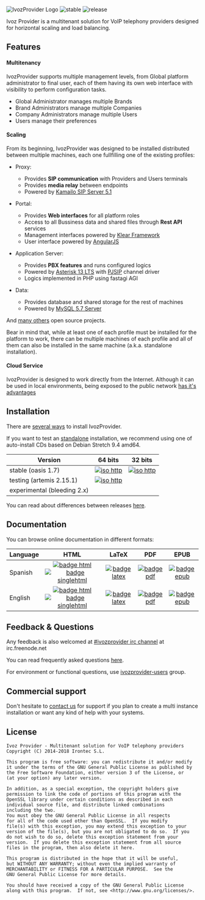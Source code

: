 ![IvozProvider Logo](web/admin/public/images/logoprovider.png) ![stable](web/admin/public/images/stable-1.7-blue.png) ![release](web/admin/public/images/release-oasis-14b9bc.png)

Ivoz Provider is a multitenant solution for VoIP telephony providers designed for horizontal scaling and load balancing.

## Features
#### Multitenancy
IvozProvider supports multiple management levels, from Global platform administrator to final user, each of them having its own web interface with visibility to perform configuration tasks.

 * Global Administrator manages multiple Brands
 * Brand Administrators manage multiple Companies
 * Company Administrators manage multiple Users
 * Users manage their preferences

#### Scaling
From its beginning, IvozProvider was designed to be installed distributed between multiple machines, each one fullfilling one of the existing profiles:

 * Proxy:
   - Provides **SIP communication** with Providers and Users terminals
   - Provides **media relay** between endpoints
   - Powered by [Kamailo SIP Server 5.1](https://www.kamailio.org/w/)

 * Portal:
   - Provides **Web interfaces** for all platform roles
   - Access to all Bussiness data and shared files through **Rest API** services
   - Management interfaces powered by [Klear Framework](https://www.irontec.com/internet/klear)
   - User interface powered by [AngularJS](https://angularjs.org/)

 * Application Server:
   - Provides **PBX features** and runs configured logics
   - Powered by [Asterisk 13 LTS](http://www.asterisk.org/) with [PJSIP](http://www.pjsip.org/) channel driver
   - Logics implemented in PHP using fastagi AGI

 * Data:
   - Provides database and shared storage for the rest of machines
   - Powered by [MySQL 5.7 Server](http://www.mysql.com/)

And [many others](https://irontec.github.io/ivozprovider/en/artemis/basics/intro/what_is_inside.html) open source projects.

Bear in mind that, while at least one of each profile must be installed for the platform to work, there can be multiple machines of each profile and all of them can also be installed in the same machine (a.k.a. standalone installation).

#### Cloud Service
IvozProvider is designed to work directly from the Internet. Although it can be used in local environments, being exposed to the public network [has it's advantages](https://irontec.github.io/ivozprovider/en/artemis/basics/intro/what_is_ivozprovider.html#exposed-to-the-public-network)

## Installation

There are [several ways](https://irontec.github.io/ivozprovider/en/artemis/basics/installation) to install IvozProvider.

If you want to test an [standalone](https://irontec.github.io/ivozprovider/en/artemis/basics/installation/install_types.html#standalone-install) installation, we recommend using one of auto-install CDs based on Debian Stretch 9.4 amd64.


| Version  | 64 bits  | 32 bits |
|----------|:--------:|:-------:|
|stable (oasis 1.7) | [![iso http](web/admin/public/images/iso-http-green.png)](http://packages.irontec.com/isos/ivozprovider-1.7.1-oasis-amd64.iso)| [![iso http](web/admin/public/images/iso-http-green.png)](http://packages.irontec.com/isos/ivozprovider-1.7.1-oasis-i386.iso)|
|testing (artemis 2.15.1) | [![iso http](web/admin/public/images/iso-http-green.png)](http://packages.irontec.com/isos/ivozprovider-2.15~2.15.1-artemis-amd64.iso)| |
|experimental (bleeding 2.x) | |


You can read about differences between releases [here](https://github.com/irontec/ivozprovider/blob/bleeding/FAQ.md#what-release-should-i-use).

## Documentation

You can browse online documentation in different formats:

| Language | HTML | LaTeX | PDF | EPUB |
|----------|:----:|:-----:|:---:|:----:|
| Spanish  | [![badge html](web/admin/public/images/doc-html-green.png)](https://irontec.github.io/ivozprovider/es/artemis) [![badge singlehtml](web/admin/public/images/doc-singlehtml-green.png)](https://irontec.github.io/ivozprovider/essingle/artemis) | [![badge latex](web/admin/public/images/doc-latex-ff69b4.png)](https://irontec.github.io/ivozprovider/eslatex/artemis/IvozProvider.tex) | [![badge pdf](web/admin/public/images/doc-pdf-blue.png)](https://irontec.github.io/ivozprovider/eslatex/artemis/IvozProvider.pdf) | [![badge epub](web/admin/public/images/doc-epub-orange.png)](https://irontec.github.io/ivozprovider/esepub/artemis/IvozProvider.epub) |
| English  | [![badge html](web/admin/public/images/doc-html-green.png)](https://irontec.github.io/ivozprovider/en/artemis) [![badge singlehtml](web/admin/public/images/doc-singlehtml-green.png)](https://irontec.github.io/ivozprovider/ensingle/artemis) | [![badge latex](web/admin/public/images/doc-latex-ff69b4.png)](https://irontec.github.io/ivozprovider/enlatex/artemis/IvozProvider.tex) | [![badge pdf](web/admin/public/images/doc-pdf-blue.png)](https://irontec.github.io/ivozprovider/enlatex/artemis/IvozProvider.pdf) | [![badge epub](web/admin/public/images/doc-epub-orange.png)](https://irontec.github.io/ivozprovider/enepub/artemis/IvozProvider.epub) |


## Feedback & Questions

Any feedback is also welcomed at [#ivozprovider irc channel](https://webchat.freenode.net/?channels=ivozprovider) at irc.freenode.net

You can read frequently asked questions [here](https://github.com/irontec/ivozprovider/blob/bleeding/FAQ.md).

For environment or functional questions, use [ivozprovider-users](https://groups.google.com/forum/#!forum/ivozprovider-users) group.

## Commercial support

Don't hesitate to [contact us](https://www.irontec.com/contacto) for support if you plan to create a multi instance installation or want any kind of help with your systems.

## License
    Ivoz Provider - Multitenant solution for VoIP telephony providers
    Copyright (C) 2014-2018 Irontec S.L.

    This program is free software: you can redistribute it and/or modify
    it under the terms of the GNU General Public License as published by
    the Free Software Foundation, either version 3 of the License, or
    (at your option) any later version.

    In addition, as a special exception, the copyright holders give
    permission to link the code of portions of this program with the
    OpenSSL library under certain conditions as described in each
    individual source file, and distribute linked combinations
    including the two.
    You must obey the GNU General Public License in all respects
    for all of the code used other than OpenSSL.  If you modify
    file(s) with this exception, you may extend this exception to your
    version of the file(s), but you are not obligated to do so.  If you
    do not wish to do so, delete this exception statement from your
    version.  If you delete this exception statement from all source
    files in the program, then also delete it here.

    This program is distributed in the hope that it will be useful,
    but WITHOUT ANY WARRANTY; without even the implied warranty of
    MERCHANTABILITY or FITNESS FOR A PARTICULAR PURPOSE.  See the
    GNU General Public License for more details.

    You should have received a copy of the GNU General Public License
    along with this program.  If not, see <http://www.gnu.org/licenses/>.

